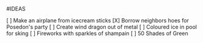 #IDEAS

[ ] Make an airplane from icecream sticks
[X] Borrow neighbors hoes for Posedon's party
[ ] Create wind dragon out of metal
[ ] Coloured ice in pool for sking 
[ ] Fireworks with sparkles of shampain
[ ] 50 Shades of Green

